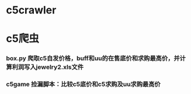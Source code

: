 # c5crawler
# c5爬虫
### box.py 爬取c5自发价格，buff和uu的在售底价和求购最高价，并计算利润写入jewelry2.xls文件
### c5game 捡漏脚本：比较c5底价和c5求购及uu求购最高价
